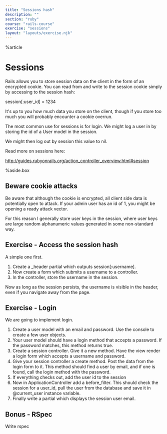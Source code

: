 ```yaml
---
title: "Sessions hash"
description: ""
section: "ruby"
course: "rails-course"
exercise: "sessions"
layout: "layouts/exercise.njk"
---
```


%article

# Sessions

Rails allows you to store session data on the client in the form of an encrypted cookie. You can read from and write to the session cookie simply by accessing to the session hash:

session[:user_id] = 1234

It's up to you how much data you store on the client, though if you store too much you will probably encounter a cookie overrun.

The most common use for sessions is for login. We might log a user in by storing the id of a User model in the session.

We might then log out by session this value to nil.

Read more on sessions here:

<http://guides.rubyonrails.org/action_controller_overview.html#session>

%aside.box

## Beware cookie attacks

Be aware that although the cookie is encrypted, all client side data is potentially open to attack. If your admin user has an id of 1, you might be opening a ready attack vector.

For this reason I generally store user keys in the session, where user keys are large random alphanumeric values generated in some non-standard way.

## Exercise - Access the session hash

A simple one first.

1. Create a \_header partial which outputs session[:username].
2. Now create a form which submits a username to a controller.
3. In the controller, store the username in the session.

Now as long as the session persists, the username is visible in the header, even if you navigate away from the page.

## Exercise - Login

We are going to implement login.

1. Create a user model with an email and password. Use the console to create a few user objects.
2. Your user model should have a login method that accepts a password. If the password matches, this method returns true.
3. Create a session controller. Give it a new method. Have the view render a login form which accepts a username and password.
4. Give your session controller a create method. Post the data from the login form to it. This method should find a user by email, and if one is found, call the login method with the password.
5. If everything checks out, add the user id to the session
6. Now in ApplicationController add a before_filter. This should check the session for a user_id, pull the user from the database and save it in @current_user instance variable.
7. Finally write a partial which displays the session user email.

## Bonus - RSpec

Write rspec
